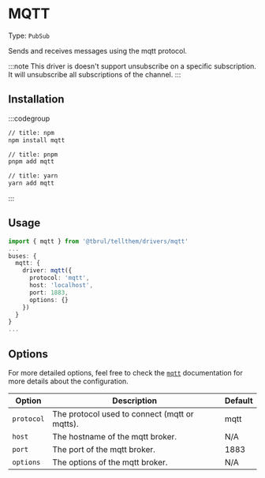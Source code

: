 # MQTT

Type: `PubSub`

Sends and receives messages using the mqtt protocol.

:::note
This driver is doesn't support unsubscribe on a specific subscription. It will unsubscribe all subscriptions of the channel.
:::

## Installation

:::codegroup
```sh
// title: npm
npm install mqtt
```

```sh
// title: pnpm
pnpm add mqtt
```

```sh
// title: yarn
yarn add mqtt
```
:::

## Usage

```ts
import { mqtt } from '@tbrul/tellthem/drivers/mqtt'
...
buses: {
  mqtt: {
    driver: mqtt({
      protocol: 'mqtt',
      host: 'localhost',
      port: 1883,
      options: {}
    })
  }
}
...
```

## Options

For more detailed options, feel free to check the [`mqtt`](https://github.com/mqttjs/MQTT.js) documentation for more details about the configuration.

| Option     | Description                                   | Default |
|------------|-----------------------------------------------|---------|
| `protocol` | The protocol used to connect (mqtt or mqtts). | mqtt    |
| `host`     | The hostname of the mqtt broker.              | N/A     |
| `port`     | The port of the mqtt broker.                  | 1883    |
| `options`  | The options of the mqtt broker.               | N/A     |
